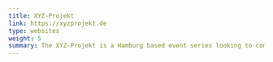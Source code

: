 ```yaml
---
title: XYZ-Projekt
link: https://xyzprojekt.de
type: websites
weight: 5
summary: The XYZ-Projekt is a Hamburg based event series looking to combine education and ave culture.
---
```

